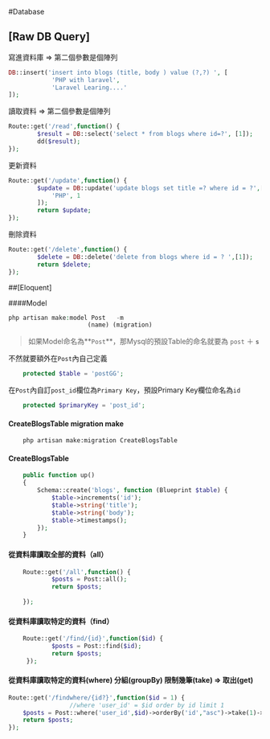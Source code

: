 #Database

## [Raw DB Query]

寫進資料庫 => 第二個參數是個陣列

```php
DB::insert('insert into blogs (title, body ) value (?,?) ', [
			'PHP with laravel',
			'Laravel Learing....'
]);

```

讀取資料 => 第二個參數是個陣列

```php
Route::get('/read',function() {
		$result = DB::select('select * from blogs where id=?', [1]);
		dd($result);
});

```

更新資料

```php
Route::get('/update',function() {
	    $update = DB::update('update blogs set title =? where id = ?',[
	    	'PHP', 1
	    ]);
	    return $update;
});

```

刪除資料

```php
Route::get('/delete',function() {
		$delete = DB::delete('delete from blogs where id = ? ',[1]);
		return $delete;
});

```

##[Eloquent]

####Model

```php
php artisan make:model Post   -m
                      (name) (migration)
```

> 如果Model命名為**`Post`**，那Mysql的預設Table的命名就要為 `post` ＋ **`s`**

不然就要額外在`Post`內自己定義

```php
    protected $table = 'postGG';
```

在`Post`內自訂`post_id`欄位為`Primary Key`，預設Primary Key欄位命名為`id`

```php
    protected $primaryKey = 'post_id';
```

#### CreateBlogsTable migration make

```
    php artisan make:migration CreateBlogsTable
```
#### CreateBlogsTable

```php
    public function up()
    {
        Schema::create('blogs', function (Blueprint $table) {
            $table->increments('id');
            $table->string('title');
	        $table->string('body');
            $table->timestamps();
        });
    }

```


#### 從資料庫讀取全部的資料（all）

```php
    Route::get('/all',function() {
    		$posts = Post::all();
    		return $posts;
    
    });

```

#### 從資料庫讀取特定的資料（find）

```php
    Route::get('/find/{id}',function($id) {
    		$posts = Post::find($id);
    		return $posts;
	 });
```

#### 從資料庫讀取特定的資料(where) 分組(groupBy) 限制幾筆(take) => 取出(get)

```php
Route::get('/findwhere/{id?}',function($id = 1) {
                 //where 'user_id' = $id order by id limit 1 
    $posts = Post::where('user_id',$id)->orderBy('id',"asc")->take(1)->get();
    return $posts;
});
```







